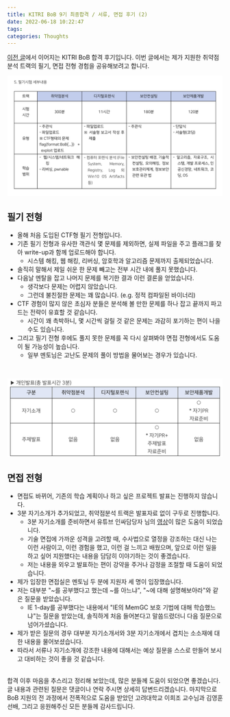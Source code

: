 ```yaml
---
title: KITRI BoB 9기 최종합격 / 서류, 면접 후기 (2)
date: 2022-06-18 10:22:47
tags:
categories: Thoughts
---
```


[이전 글](/2022/06/09/kitri-bob-9-1/)에서 이어지는 KITRI BoB 합격 후기입니다.
이번 글에서는 제가 지원한 취약점분석 트랙의 필기, 면접 전형 경험을 공유해보려고 합니다.

![1.png](/images/kitri-bob-9-2/1.png)

## 필기 전형

- 올해 처음 도입된 CTF형 필기 전형입니다.
- 기존 필기 전형과 유사한 객관식 몇 문제를 제외하면, 실제 파일을 주고 플래그를 찾아 write-up과 함께 업로드해야 합니다.
	- 시스템 해킹, 웹 해킹, 리버싱, 암호학과 알고리즘 문제까지 출제되었습니다.
- 솔직히 말해서 제일 쉬운 한 문제 빼고는 전부 시간 내에 풀지 못했습니다.
- 다음날 멘탈을 잡고 나머지 문제를 복기한 결과 이런 결론을 얻었습니다.
	- 생각보다 문제는 어렵지 않았습니다.
	- 그런데 불친절한 문제는 꽤 많습니다. (e.g. 정적 컴파일된 바이너리)
- CTF 경험이 많지 않은 초심자 분들은 분석해 볼 만한 문제를 하나 잡고 끝까지 파고드는 전략이 유효할 것 같습니다.
	- 시간이 꽤 촉박하니, 몇 시간씩 걸릴 것 같은 문제는 과감히 포기하는 편이 나을 수도 있습니다.
- 그리고 필기 전형 후에도 풀지 못한 문제를 꼭 다시 살펴봐야 면접 전형에서도 도움이 될 가능성이 높습니다.
	- 일부 멘토님은 고난도 문제의 풀이 방법을 물어보는 경우가 있습니다.
<br>

![2.png](/images/kitri-bob-9-2/2.png)

## 면접 전형

- 면접도 바뀌어, 기존의 학습 계획이나 하고 싶은 프로젝트 발표는 진행하지 않습니다.
- 3분 자기소개가 추가되었고, 취약점분석 트랙은 발표자료 없이 구두로 진행합니다.
	- 3분 자기소개를 준비하면서 유튜브 인싸담당자 님의 [영상](https://www.youtube.com/watch?v=DSBJXuDyDOY&t=55s)이 많은 도움이 되었습니다.
	- 기술 면접에 가까운 성격을 고려할 때, 수사법으로 열정을 강조하는 대신 나는 이런 사람이고, 이런 경험을 했고, 이런 걸 느끼고 배웠으며, 앞으로 이런 일을 하고 싶어 지원했다는 내용을 담담히 이야기하는 것이 좋겠습니다.
	- 저는 내용을 외우고 발표하는 편이 강약을 주거나 감정을 조절할 때 도움이 되었습니다.
- 제가 입장한 면접실은 멘토님 두 분에 지원자 세 명이 입장했습니다.
- 저는 대부분 "~를 공부했다고 했는데 ~를 아느냐", "~에 대해 설명해보아라"와 같은 질문을 받았습니다.	
	- IE 1-day를 공부했다는 내용에서 "IE의 MemGC 보호 기법에 대해 학습했느냐"는 질문을 받았는데, 솔직하게 처음 들어본다고 말씀드렸더니 다음 질문으로 넘어가셨습니다.
- 제가 받은 질문의 경우 대부분 자기소개서와 3분 자기소개에서 겹치는 소소재에 대한 내용을 물어보셨습니다.
- 따라서 서류나 자기소개에 강조한 내용에 대해서는 예상 질문을 스스로 만들어 보시고 대비하는 것이 좋을 것 같습니다.

<br>
합격 이후 마음을 추스리고 정리해 보았는데, 많은 분들께 도움이 되었으면 좋겠습니다. 글 내용과 관련된 질문은 댓글이나 연락 주시면 상세히 답변드리겠습니다. 마지막으로 BoB 지원의 전 과정에서 전폭적으로 도움을 받았던 고려대학교 이희조 교수님과 김영훈 선배, 그리고 응원해주신 모든 분들께 감사드립니다.
